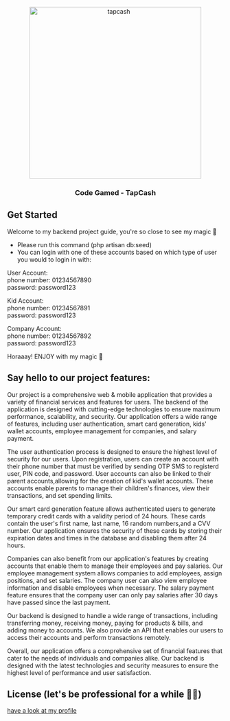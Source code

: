 <p align="center"><img src="https://i.ibb.co/z23G5SX/output-onlinepngtools.png" alt="tapcash" border="0" width="400"></p>


<h3 align="center">Code Gamed - TapCash</h3>


## Get Started

Welcome to my backend project guide, you're so close to see my magic 🔮

- Please run this command (php artisan db:seed)
- You can login with one of these accounts based on which type of user you would to login in with:

User Account:<br>
	phone number: 01234567890<br>
	password: password123

Kid Account:<br>
	phone number: 01234567891<br>
	password: password123

Company Account:<br>
	phone number: 01234567892<br>
	password: password123


Horaaay! ENJOY with my magic 🔮

## Say hello to our project features:

Our project is a comprehensive web & mobile application that provides a variety of financial services and features for users.
The backend of the application is designed with cutting-edge technologies to ensure maximum performance, scalability,
and security. Our application offers a wide range of features, including user authentication, smart card generation,
kids' wallet accounts, employee management for companies, and salary payment.

The user authentication process is designed to ensure the highest level of security for our users. Upon registration,
users can create an account with their phone number that must be verified by sending OTP SMS to registerd user, PIN code, and password.
User accounts can also be linked to their parent accounts,allowing for the creation of kid's wallet accounts.
These accounts enable parents to manage their children's finances, view their transactions, and set spending limits.

Our smart card generation feature allows authenticated users to generate temporary credit cards with a validity period of 24 hours.
These cards contain the user's first name, last name, 16 random numbers,and a CVV number.
Our application ensures the security of these cards by storing their expiration dates and times in the database and disabling them after 24 hours.

Companies can also benefit from our application's features by creating accounts that enable them to manage their employees and pay salaries.
Our employee management system allows companies to add employees, assign positions, and set salaries.
The company user can also view employee information and disable employees when necessary.
The salary payment feature ensures that the company user can only pay salaries after 30 days have passed since the last payment.

Our backend is designed to handle a wide range of transactions, including transferring money,
receiving money, paying for products & bills, and adding money to accounts.
We also provide an API that enables our users to access their accounts and perform transactions remotely.

Overall, our application offers a comprehensive set of financial features that cater to the needs of individuals and companies alike.
Our backend is designed with the latest technologies and security measures to ensure the highest level of performance and user satisfaction.

## License (let's be professional for a while 😬💼)
<a href="https://github.com/3bdelrahmanBarakat">have a look at my profile</a>



